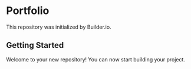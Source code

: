# Portfolio

This repository was initialized by Builder.io.

## Getting Started

Welcome to your new repository! You can now start building your project.
